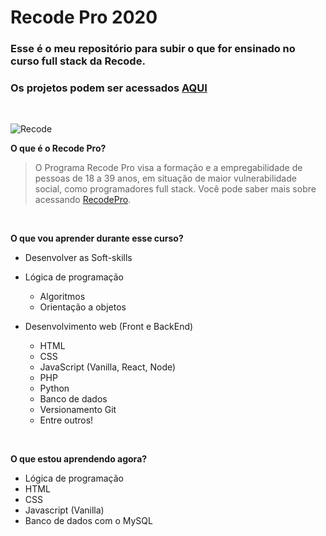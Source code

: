 # Recode Pro 2020
### Esse é o meu repositório para subir o que for ensinado no curso full stack da Recode.

### Os projetos podem ser acessados [AQUI](https://marcos-recodepro.netlify.app/)

<br>

![Recode](https://www.recodepro.org.br/wp-content/uploads/2020/05/logo_maior-2.png)

**O que é o Recode Pro?**

> O Programa Recode Pro visa a formação e a empregabilidade de pessoas de 18 a 39 anos, em situação de maior vulnerabilidade social, como programadores full stack.
Você pode saber mais sobre acessando [RecodePro](https://www.recodepro.org.br/).

<br>

**O que vou aprender durante esse curso?**
- Desenvolver as Soft-skills
- Lógica de programação
  - Algoritmos
  - Orientação a objetos

- Desenvolvimento web (Front e BackEnd)
  - HTML
  - CSS
  - JavaScript (Vanilla, React, Node)
  - PHP
  - Python
  - Banco de dados
  - Versionamento Git
  - Entre outros!

<br>

**O que estou aprendendo agora?**
- Lógica de programação
- HTML
- CSS
- Javascript (Vanilla)
- Banco de dados com o MySQL